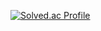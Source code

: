 [![Solved.ac Profile](http://mazassumnida.wtf/api/v2/generate_badge?boj=ho-tae)](https://solved.ac/gmlxo497/)
